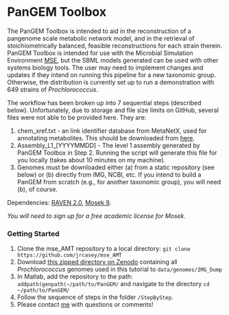 # PanGEM Toolbox
The PanGEM Toolbox is intended to aid in the reconstruction of a pangenome scale metabolic network model, and in the retrieval of stoichiometrically balanced, feasible reconstructions for each strain therein. PanGEM Toolbox is intended for use with the Microbial Simulation Environment [MSE](https://github.com/jrcasey/mse_AMT), but the SBML models generated can be used with other systems biology tools. The user may need to implement changes and updates if they intend on running this pipeline for a new taxonomic group. Otherwise, the distribution is currently set up to run a demonstration with 649 strains of *Prochlorococcus*. 

The workflow has been broken up into 7 sequential steps (described below). Unfortunately, due to storage and file size limits on GitHub, several files were not able to be provided here. They are:

1. chem_xref.txt - an link identifier database from MetaNetX, used for annotating metabolites. This should be downloaded from [here](https://www.metanetx.org/mnxdoc/mnxref.html).
2. Assembly_L1_[YYYYMMDD] - The level 1 assembly generated by PanGEM Toolbox in Step 2. Running the script will generate this file for you locally (takes about 10 minutes on my machine).
3. Genomes must be downloaded either (a) from a static repository (see below) or (b) directly from IMG, NCBI, etc. If you intend to build a PanGEM from scratch (e.g., for another taxonomic group), you will need (b), of course. 

Dependencies: [RAVEN 2.0](https://github.com/SysBioChalmers/RAVEN/wiki), [Mosek 9](https://www.mosek.com/downloads/). 

*You will need to sign up for a free academic license for Mosek.*

### Getting Started
1. Clone the mse_AMT repository to a local directory: `git clone https://github.com/jrcasey/mse_AMT`
2. Download [this zipped directory on Zenodo](http://doi.org/10.5281/zenodo.4477905) containing all *Prochlorococcus* genomes used in this tutorial to `data/genomes/IMG_Dump`
3. In Matlab, add the repository to the path: `addpath(genpath(~/path/to/PanGEM/` and navigate to the directory `cd ~/path/to/PanGEM/`
4. Follow the sequence of steps in the folder `/StepByStep`.
5. Please contact [me](https://jrcasey.github.io/) with questions or comments! 